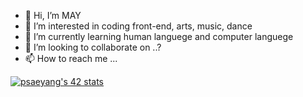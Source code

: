 - 👋 Hi, I’m MAY
- 👀 I’m interested in coding front-end, arts, music, dance
- 🌱 I’m currently learning human languege and computer languege
- 💞️ I’m looking to collaborate on ..?
- 📫 How to reach me ...

<a href="https://github.com/oakoudad/badge42"><img src="https://badge.mediaplus.ma/darkblue/psaeyang?1337Badge=off&UM6P=off" alt="psaeyang's 42 stats" /></a>
<!---
ptnmay/ptnmay is a ✨ special ✨ repository because its `README.md` (this file) appears on your GitHub profile.
You can click the Preview link to take a look at your changes.
--->
